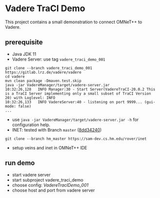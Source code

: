 # Vadere TraCI Demo

This project contains a small demonstration to connect OMNeT++ to Vadere.

## prerequisite 

* Java JDK 11
* Vadere Server: use tag ``vadere_traci_demo_001``

```
git clone --branch vadere_traci_demo_001 https://gitlab.lrz.de/vadere/vadere
cd vadere
mvn clean package -Dmaven.test.skip
java -jar VadereManager/target/vadere-server.jar
10:32:26,128   INFO Manager:30 - Start Server(VadereTraCI-20.0.2 This is a TraCI Server implementing only a small subset of TraCI Version 20) with Loglevel: INFO
10:32:26,133   INFO VadereServer:40 - listening on port 9999... (gui-mode: false)
...
```

* use ``java -jar VadereManager/target/vadere-server.jar -h`` for configuration help.
* INET: tested with Branch ``master`` ([8dd34240][1])

```
git clone --branch hm_master https://sam-dev.cs.hm.edu/rover/inet
```

* setup veins and inet in OMNeT++ IDE

## run demo 

* start vadere server 
* start subproject  vadere_traci_demo
* choose config: *VadereTracIDemo_001*
* choose host and port from vadere server

[1]: https://github.com/inet-framework/inet/commit/8dd34240fb61b6ff931d417b9234e339f022e6c8

